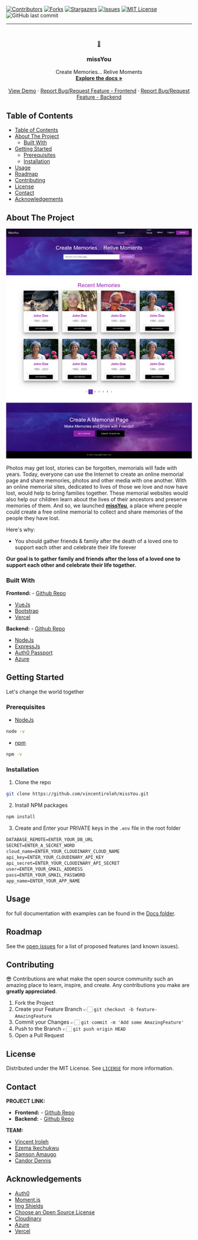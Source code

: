 
[![Contributors][contributors-shield]][contributors-url]
[![Forks][forks-shield]][forks-url]
[![Stargazers][stars-shield]][stars-url]
[![Issues][issues-shield]][issues-url]
[![MIT License][license-shield]][license-url]
![GitHub last commit](https://img.shields.io/github/last-commit/vincentiroleh/missyou?style=flat-square)
*****
<!-- PROJECT LOGO -->
<br />
<p align="center">
  <a href="https://github.com/vincentiroleh/missYou">
    <span width="80" height="80"> 💜 </span>
  </a>

  <h3 align="center"> <b>missYou</b> </h3>

  <p align="center">
    Create Memories... Relive Moments
    <br />
    <a href="https://github.com/vincentiroleh/missYou/blob/develop/docs"><strong>Explore the docs »</strong></a>
    <br />
    <br />
    <a href="https://missyou-eta.vercel.app">View Demo</a>
    ·
    <a href="https://github.com/doniyke/missyou/issues">Report Bug/Request Feature - Frontend</a>
    ·
    <a href="https://github.com/vincentiroleh/missYou/issues">Report Bug/Request Feature - Backend</a>
  </p>
</p>



<!-- TABLE OF CONTENTS -->
## Table of Contents

- [Table of Contents](#table-of-contents)
- [About The Project](#about-the-project)
  - [Built With](#built-with)
- [Getting Started](#getting-started)
  - [Prerequisites](#prerequisites)
  - [Installation](#installation)
- [Usage](#usage)
- [Roadmap](#roadmap)
- [Contributing](#contributing)
- [License](#license)
- [Contact](#contact)
- [Acknowledgements](#acknowledgements)



<!-- ABOUT THE PROJECT -->
## About The Project

[![Product Name Screen Shot][product-screenshot]](https://missyou-eta.vercel.app)

Photos may get lost, stories can be forgotten, memorials will fade with years. Today, everyone can use the Internet to create an online memorial page and share memories, photos and other media with one another. With an online memorial sites, dedicated to lives of those we love and now have lost, would help to bring families together. These memorial websites would also help our children learn about the lives of their ancestors and preserve memories of them. And so, we launched **[missYou](https://missyou-eta.vercel.app)**, a place where people could create a free online memorial to collect and share memories of the people they have lost.

Here's why:
* You should gather friends & family after the death of a loved one to support each other and celebrate their life forever


**Our goal is to gather family and friends after the loss of a loved one to support each other and celebrate their life together.**

### Built With

**Frontend:** - [Github Repo](https://github.com/doniyke/missyou)

* [VueJs](https://vuejs.org/)
* [Bootstrap](https://getbootstrap.com/)
* [Vercel](https://vercel.com/)



**Backend:** - [Github Repo](https://github.com/vincentiroleh/missYou)

* [NodeJs](https://nodejs.org/en/)
* [ExpressJs](https://expressjs.com/)
* [Auth0 Passport](http://www.passportjs.org/)
* [Azure](https://azure.microsoft.com/en-us/)



<!-- GETTING STARTED -->
## Getting Started

Let's change the world together

### Prerequisites

* [NodeJs](https://nodejs.org/en/download/)
```sh
node -v
```

* [npm](https://www.npmjs.com/)
```sh
npm -v
```

### Installation

1. Clone the repo
```sh
git clone https://github.com/vincentiroleh/missYou.git
```
2. Install NPM packages
```sh
npm install
```
3. Create and Enter your PRIVATE keys in the `.env` file in the root folder
```JS
DATABASE_REMOTE=ENTER_YOUR_DB_URL
SECRET=ENTER_A_SECRET_WORD
cloud_name=ENTER_YOUR_CLOUDINARY_CLOUD_NAME
api_key=ENTER_YOUR_CLOUDINARY_API_KEY
api_secret=ENTER_YOUR_CLOUDINARY_API_SECRET
user=ENTER_YOUR_GMAIL_ADDRESS
pass=ENTER_YOUR_GMAIL_PASSWORD
app_name=ENTER_YOUR_APP_NAME
```

<!-- USAGE EXAMPLES -->
## Usage

for full documentation with examples can be found in the [Docs folder](https://github.com/vincentiroleh/missYou/blob/develop/docs/doc.md).



<!-- ROADMAP -->
## Roadmap

See the [open issues](https://github.com/vincentiroleh/missYou/issues) for a list of proposed features (and known issues).



<!-- CONTRIBUTING -->
## Contributing

😎 Contributions are what make the open source community such an amazing place to learn, inspire, and create. Any contributions you make are **greatly appreciated**.

1. Fork the Project
2. Create your Feature Branch 👉🏻 `git checkout -b feature-AmazingFeature`
3. Commit your Changes 👉🏻 `git commit -m 'Add some AmazingFeature'`
4. Push to the Branch 👉🏻 `git push origin HEAD`
5. Open a Pull Request

<!-- LICENSE -->
## License

Distributed under the MIT License. See [`LICENSE`](https://github.com/vincentiroleh/missYou/blob/develop/LICENSE) for more information.



<!-- CONTACT -->
## Contact

**PROJECT LINK:**

- **Frontend:** - [Github Repo](https://github.com/doniyke/missyou)
- **Backend:** - [Github Repo](https://github.com/vincentiroleh/missYou)

**TEAM:**

- [Vincent Iroleh](https://www.linkedin.com/in/irolehvincent)
- [Ezema Ikechukwu](https://www.linkedin.com/in/davisiyke)
- [Samson Amaugo](https://www.linkedin.com/in/samsonamaugo)
- [Candor Dennis](https://www.linkedin.com/in/candor-dennis-a9ab541a3)


<!-- ACKNOWLEDGEMENTS -->
## Acknowledgements

* [Auth0](https://auth0.com)
* [Moment.js](https://momentjs.com)
* [Img Shields](https://shields.io)
* [Choose an Open Source License](https://choosealicense.com)
* [Cloudinary](https://cloudinary.com)
* [Azure](https://azure.microsoft.com)
* [Vercel](https://vercel.com/)


<!-- MARKDOWN LINKS & IMAGES -->
<!-- https://www.markdownguide.org/basic-syntax/#reference-style-links -->
[contributors-shield]: https://img.shields.io/github/contributors/vincentiroleh/missYou.svg?style=flat-square
[contributors-url]: https://github.com/vincentiroleh/missYou/graphs/contributors
[forks-shield]: https://img.shields.io/github/forks/vincentiroleh/missYou.svg?style=flat-square
[forks-url]: https://github.com/vincentiroleh/missYou/network/members
[stars-shield]: https://img.shields.io/github/stars/vincentiroleh/missYou.svg?style=flat-square
[stars-url]: https://github.com/vincentiroleh/missYou/stargazers
[issues-shield]: https://img.shields.io/github/issues/vincentiroleh/missYou.svg?style=flat-square
[issues-url]: https://github.com/vincentiroleh/missYou/issues
[license-shield]: https://img.shields.io/github/license/vincentiroleh/missYou.svg?style=flat-square
[license-url]: https://github.com/vincentiroleh/missYou/blob/develop/LICENSE
[product-screenshot]: docs/images/screenshot.png

